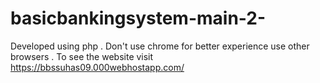 # basicbankingsystem-main-2-
Developed using php . Don't use chrome for better experience use other browsers . To see the website visit https://bbssuhas09.000webhostapp.com/
